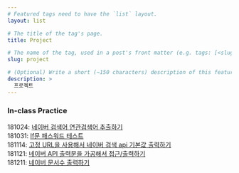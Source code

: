 ```yaml
---
# Featured tags need to have the `list` layout.
layout: list

# The title of the tag's page.
title: Project

# The name of the tag, used in a post's front matter (e.g. tags: [<slug>]).
slug: project

# (Optional) Write a short (~150 characters) description of this featured tag.
description: >
  프로젝트
---
```


<h3>In-class Practice</h3>
<p>181024: <a href="http://mocha.dothome.co.kr/practice/related-keywords.php" target="_blank">네이버 검색어 연관검색어 추출하기</a><br/>
181031: <a href="http://mocha.dothome.co.kr/practice/password-test.php" target="_blank">If문 패스워드 테스트</a><br/>
181114: <a href="http://mocha.dothome.co.kr/practice/naverapi-practice1.php" target="_blank">고정 URL을 사용해서 네이버 검색 api 기본값 출력하기</a><br/>
181121: <a href="http://mocha.dothome.co.kr/practice/naverapi-practice2.php" target="_blank">네이버 API 출력문을 가공해서 접근/출력하기</a><br/>
181211: <a href="http://mocha.dothome.co.kr/practice/naverapi-practice3.php" target="_blank">네이버 문서수 출력하기</a>
</p>